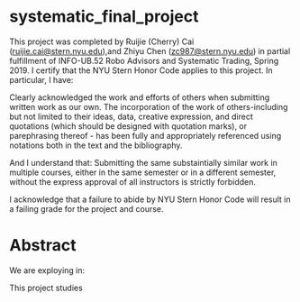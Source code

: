 # systematic_final_project

This project was completed by Ruijie (Cherry) Cai (ruijie.cai@stern.nyu.edu),and Zhiyu Chen (zc987@stern.nyu.edu) in partial fulfillment of INFO-UB.52 Robo Advisors and Systematic Trading, Spring 2019. I certify that the NYU Stern Honor Code applies to this project. In particular, I have:

Clearly acknowledged the work and efforts of others when submitting written work as our own. The incorporation of the work of others-including but not limited to their ideas, data, creative expression, and direct quotations (which should be designed with quotation marks), or parephrasing thereof - has been fully and appropriately referenced using notations both in the text and the bibliography.

And I understand that: Submitting the same substaintially similar work in multiple courses, either in the same semester or in a different semester, without the express approval of all instructors is strictly forbidden.

I acknowledge that a failure to abide by NYU Stern Honor Code will result in a failing grade for the project and course.

# Abstract
We are exploying in: 

This project studies 
